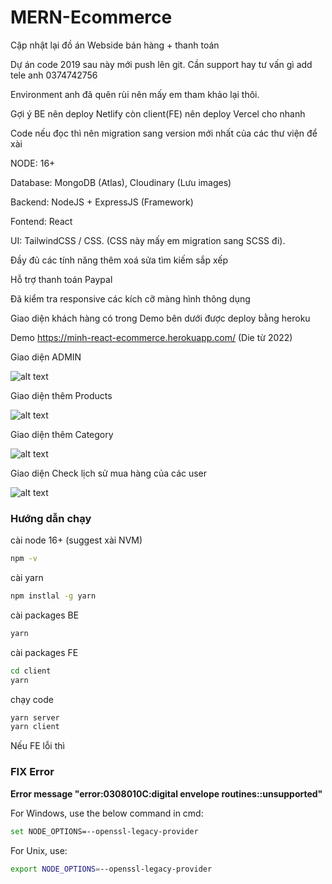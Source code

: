 # MERN-Ecommerce

Cập nhật lại đồ án Webside bán hàng + thanh toán

Dự án code 2019 sau này mới push lên git. Cần support hay tư vấn gì add tele anh 0374742756

Environment anh đã quên rùi nên mấy em tham khảo lại thôi.

Gợi ý BE nên deploy Netlify còn client(FE) nên deploy Vercel cho nhanh

Code nếu đọc thì nên migration sang version mới nhất của các thư viện để xài

NODE: 16+

Database: MongoDB (Atlas), Cloudinary (Lưu images)

Backend: NodeJS + ExpressJS (Framework)

Fontend: React

UI: TailwindCSS / CSS. (CSS này mấy em migration sang SCSS đi).

Đầy đủ các tính năng thêm xoá sửa tìm kiếm sắp xếp

Hỗ trợ thanh toán Paypal

Đã kiểm tra responsive các kích cỡ màng hình thông dụng

Giao diện khách hàng có trong Demo bên dưới được deploy bằng heroku

Demo <https://minh-react-ecommerce.herokuapp.com/> (Die từ 2022)

Giao diện ADMIN

![alt text](https://res.cloudinary.com/anh-minh/image/upload/v1627641420/Demo/1_owgwat.png)

Giao diện thêm Products

![alt text](https://res.cloudinary.com/anh-minh/image/upload/v1627641576/Demo/2_lrsrij.png)

Giao diện thêm Category

![alt text](https://res.cloudinary.com/anh-minh/image/upload/v1627641638/Demo/3_tbmmaw.png)

Giao diện Check lịch sử mua hàng của các user

![alt text](https://res.cloudinary.com/anh-minh/image/upload/v1627641774/Demo/4_wzwfnr.png)

### Hướng dẫn chạy

cài node 16+ (suggest xài NVM)

```bash
npm -v
```

cài yarn

```bash
npm instlal -g yarn
```

cài packages BE

```bash
yarn
```

cài packages FE

```bash
cd client
yarn
```

chạy code

```bash
yarn server
yarn client
```

Nếu FE lỗi thì

### FIX Error

**Error message "error:0308010C:digital envelope routines::unsupported"**

For Windows, use the below command in cmd:

```bash
set NODE_OPTIONS=--openssl-legacy-provider
```

For Unix, use:

```bash
export NODE_OPTIONS=--openssl-legacy-provider
```
